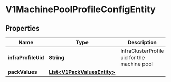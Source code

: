 # V1MachinePoolProfileConfigEntity

## Properties
Name | Type | Description | Notes
------------ | ------------- | ------------- | -------------
**infraProfileUid** | **String** | InfraClusterProfile uid for the machine pool | 
**packValues** | [**List&lt;V1PackValuesEntity&gt;**](V1PackValuesEntity.md) |  |  [optional]
